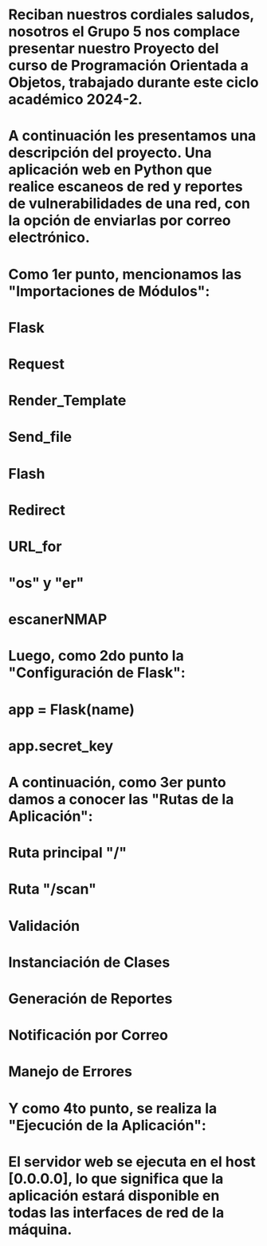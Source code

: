 # Reciban nuestros cordiales saludos, nosotros el Grupo 5 nos complace presentar nuestro Proyecto del curso de Programación Orientada a Objetos, trabajado durante este ciclo académico 2024-2. 
# A continuación les presentamos una descripción del proyecto. Una aplicación web en Python que realice escaneos de red y reportes de vulnerabilidades de una red, con la opción de enviarlas por correo electrónico.
#
#
#
# Como 1er punto, mencionamos las "Importaciones de Módulos":
#
# Flask                           
#
  #   Request  
  #   Render_Template               
  #   Send_file                      
  #   Flash                           
  #   Redirect                       
  #   URL_for

# "os" y "er"                      
#                                 
# escanerNMAP                       
#                                   
#                                
#
#
# Luego, como 2do punto la "Configuración de Flask":
#
  #  app = Flask(__name__)          
  #  app.secret_key                 
#
#
#
# A continuación, como 3er punto damos a conocer las "Rutas de la Aplicación":
#
# Ruta principal "/"                
# Ruta "/scan"                       
#
  #   Validación                     
  #   Instanciación de Clases       
  #   Generación de Reportes        
  #   Notificación por Correo      
  #   Manejo de Errores             
#
#
#
# Y como 4to punto, se realiza la "Ejecución de la Aplicación":
#
# El servidor web se ejecuta en el host [0.0.0.0], lo que significa que la aplicación estará disponible en todas las interfaces de red de la máquina.
    







